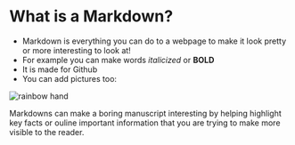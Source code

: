 # What is a Markdown?

- Markdown is everything you can do to a webpage to make it look pretty or more interesting to look at!
- For example you can make words *italicized* or **BOLD**
- It is made for Github
- You can add pictures too:

![rainbow hand](https://lh3.googleusercontent.com/proxy/PWYxz0vgTLGYrq0_7T9Oe-T7lXvGK-qF0AHXAYxsygBWZbTT7JpWgv67JfKOJcdG9_2hCY9oadhf6KmGBSPpsQyNjQ8z4BD4uukKSdtTpcm3joq1PT8Wn9CDkVsOyzYjSEOI_4Tvf9qW3hi7LyTw)

Markdowns can make a boring manuscript interesting by helping highlight key facts or ouline important information that you are trying to make more visible to the reader.


